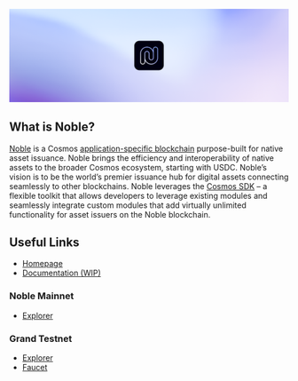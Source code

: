 ![](https://raw.githubusercontent.com/noble-assets/.github/main/assets/banner.png)

## What is Noble?

[Noble](https://nobleassets.xyz) is a Cosmos [application-specific blockchain](https://docs.cosmos.network/main/intro/why-app-specific) purpose-built for native asset issuance. Noble brings the efficiency and interoperability of native assets to the broader Cosmos ecosystem, starting with USDC. Noble’s vision is to be the world’s premier issuance hub for digital assets connecting seamlessly to other blockchains. Noble leverages the [Cosmos SDK](https://docs.cosmos.network/main/intro/overview) – a flexible toolkit that allows developers to leverage existing modules and seamlessly integrate custom modules that add virtually unlimited functionality for asset issuers on the Noble blockchain.

## Useful Links

- [Homepage](https://nobleassets.xyz)
- [Documentation (WIP)](https://docs.nobleassets.xyz)

### Noble Mainnet

- [Explorer](https://mintscan.io/noble)

### Grand Testnet

- [Explorer](https://testnet.mintscan.io/noble-testnet)
- [Faucet](http://faucet.testnet.noble.strange.love)
